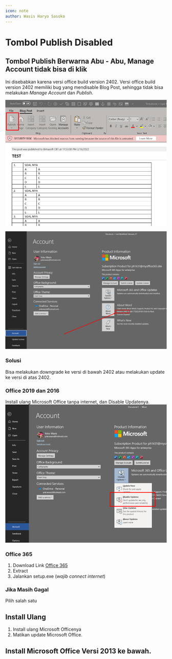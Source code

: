 ```yaml
---
icon: note
author: Wasis Haryo Sasoko
---
```

# Tombol Publish Disabled

## Tombol Publish Berwarna Abu - Abu, Manage Account tidak bisa di klik

Ini disebabkan karena versi office build version 2402. Versi office build version 2402 memiliki bug yang mendisable Blog Post, sehingga tidak bisa melakukan *Manage Account* dan *Publish*.


![Disable Publish](/images/disablepublish.png)

![Version 2402](/images/2402.png)

### Solusi
Bisa melakukan downgrade ke versi di bawah 2402 atau melakukan update ke versi di atas 2402.

### Office 2019 dan 2016
Install ulang Microsoft Office tanpa internet, dan Disable Updatenya.
![Version 2402](/images/disableupdate.png)

### Office 365

1. Download Link [Office 365](/downloads/Office365.zip)
2. Extract
3. Jalankan setup.exe (*wajib connect internet*)

### Jika Masih Gagal

Pilih salah satu 

## Install Ulang 
1. Install ulang Microsoft Officenya
2. Matikan update Microsoft Office.

## Install Microsoft Office Versi 2013 ke bawah. 